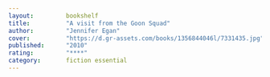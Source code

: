 ```yaml
---
layout:         bookshelf
title:          "A visit from the Goon Squad"
author:         "Jennifer Egan"
cover:          "https://d.gr-assets.com/books/1356844046l/7331435.jpg"
published:      "2010"
rating:         "****"
category:       fiction essential
---
```


